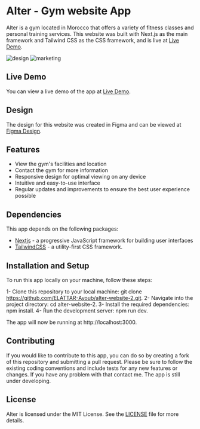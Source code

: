 # Alter - Gym website App

Alter is a gym located in Morocco that offers a variety of fitness classes and personal training services. This website was built with Next.js as the main framework and Tailwind CSS as the CSS framework, and is live at [Live Demo](https://statuesque-rolypoly-2fb015.netlify.app/).

![design](https://i.imgur.com/lLBAKfk.jpeg)
![marketing](https://i.imgur.com/plsVZG4.png)

## Live Demo

You can view a live demo of the app at [Live Demo](https://statuesque-rolypoly-2fb015.netlify.app/).


## Design

The design for this website was created in Figma and can be viewed at [Figma Design](https://www.figma.com/community/file/1189356981346959561).


## Features

- View the gym's facilities and location
- Contact the gym for more information
- Responsive design for optimal viewing on any device
- Intuitive and easy-to-use interface
- Regular updates and improvements to ensure the best user experience possible


## Dependencies

This app depends on the following packages:

- [Nextjs](https://nextjs.org/) - a progressive JavaScript framework for building user interfaces
- [TailwindCSS](https://tailwindcss.com/) - a utility-first CSS framework.


## Installation and Setup

To run this app locally on your machine, follow these steps:

1- Clone this repository to your local machine: git clone https://github.com/ELATTAR-Ayoub/alter-website-2.git.
2- Navigate into the project directory: cd alter-website-2.
3- Install the required dependencies: npm install.
4- Run the development server: npm run dev.

The app will now be running at http://localhost:3000.


## Contributing

If you would like to contribute to this app, you can do so by creating a fork of this repository and submitting a pull request. Please be sure to follow the existing coding conventions and include tests for any new features or changes.
If you have any problem with that contact me. The app is still under developing.


## License

Alter is licensed under the MIT License. See the [LICENSE](LICENSE) file for more details.
